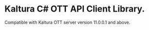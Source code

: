 # Kaltura C# OTT API Client Library.
Compatible with Kaltura OTT server version 11.0.0.1 and above.
